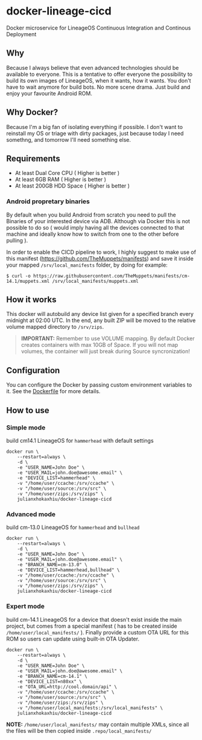 # docker-lineage-cicd

Docker microservice for LineageOS Continuous Integration and Continous Deployment

## Why

Because I always believe that even advanced technologies should be available to everyone. This is a tentative to offer everyone the possibility to build its own images of LineageOS, when it wants, how it wants. You don't have to wait anymore for build bots. No more scene drama. Just build and enjoy your favourite Android ROM.

## Why Docker?

Because I'm a big fan of isolating everything if possible. I don't want to reinstall my OS or triage with dirty packages, just because today I need somethng, and tomorrow I'll need something else.

## Requirements

- At least Dual Core CPU ( Higher is better )
- At least 6GB RAM ( Higher is better )
- At least 200GB HDD Space ( Higher is better )

### Android propretary binaries

By default when you build Android from scratch you need to pull the Binaries of your interested device via ADB. Although via Docker this is not possible to do so ( would imply having all the devices connected to that machine and ideally know how to switch from one to the other before pulling ).

In order to enable the CICD pipeline to work, I highly suggest to make use of this manifest (https://github.com/TheMuppets/manifests) and save it inside your mapped `/srv/local_manifests` folder, by doing for example:
```shell
$ curl -o https://raw.githubusercontent.com/TheMuppets/manifests/cm-14.1/muppets.xml /srv/local_manifests/muppets.xml
```

## How it works

This docker will autobuild any device list given for a specified branch every midnight at 02:00 UTC. In the end, any built ZIP will be moved to the relative volume mapped directory to `/srv/zips`.

> **IMPORTANT:** Remember to use VOLUME mapping. By default Docker creates containers with max 10GB of Space. If you will not map volumes, the container will just break during Source syncronization!

## Configuration

You can configure the Docker by passing custom environment variables to it. See the [Dockerfile](Dockerfile#L11) for more details.

## How to use

### Simple mode
build cm14.1 LineageOS for `hammerhead` with default settings
```
docker run \
    --restart=always \
    -d \
    -e "USER_NAME=John Doe" \
    -e "USER_MAIL=john.doe@awesome.email" \
    -e "DEVICE_LIST=hammerhead" \
    -v "/home/user/ccache:/srv/ccache" \
    -v "/home/user/source:/srv/src" \
    -v "/home/user/zips:/srv/zips" \
    julianxhokaxhiu/docker-lineage-cicd
```

### Advanced mode
build cm-13.0 LineageOS for `hammerhead` and `bullhead`
```
docker run \
    --restart=always \
    -d \
    -e "USER_NAME=John Doe" \
    -e "USER_MAIL=john.doe@awesome.email" \
    -e "BRANCH_NAME=cm-13.0" \
    -e "DEVICE_LIST=hammerhead,bullhead" \
    -v "/home/user/ccache:/srv/ccache" \
    -v "/home/user/source:/srv/src" \
    -v "/home/user/zips:/srv/zips" \
    julianxhokaxhiu/docker-lineage-cicd
```

### Expert mode
build cm-14.1 LineageOS for a device that doesn't exist inside the main project, but comes from a special manifest ( has to be created inside `/home/user/local_manifests/` ). Finally provide a custom OTA URL for this ROM so users can update using built-in OTA Updater.
```
docker run \
    --restart=always \
    -d \
    -e "USER_NAME=John Doe" \
    -e "USER_MAIL=john.doe@awesome.email" \
    -e "BRANCH_NAME=cm-14.1" \
    -e "DEVICE_LIST=n80xx" \
    -e "OTA_URL=http://cool.domain/api" \
    -v "/home/user/ccache:/srv/ccache" \
    -v "/home/user/source:/srv/src" \
    -v "/home/user/zips:/srv/zips" \
    -v "/home/user/local_manifests:/srv/local_manifests" \
    julianxhokaxhiu/docker-lineage-cicd
```
**NOTE:** `/home/user/local_manifests/` may contain multiple XMLs, since all the files will be then copied inside `.repo/local_manifests/`
